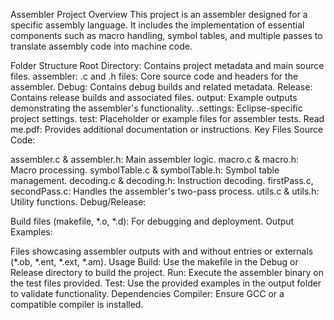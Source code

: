 Assembler Project
Overview
This project is an assembler designed for a specific assembly language. It includes the implementation of essential components such as macro handling, symbol tables, and multiple passes to translate assembly code into machine code.

Folder Structure
Root Directory: Contains project metadata and main source files.
assembler:
.c and .h files: Core source code and headers for the assembler.
Debug: Contains debug builds and related metadata.
Release: Contains release builds and associated files.
output: Example outputs demonstrating the assembler's functionality.
.settings: Eclipse-specific project settings.
test: Placeholder or example files for assembler tests.
Read me.pdf: Provides additional documentation or instructions.
Key Files
Source Code:

assembler.c & assembler.h: Main assembler logic.
macro.c & macro.h: Macro processing.
symbolTable.c & symbolTable.h: Symbol table management.
decoding.c & decoding.h: Instruction decoding.
firstPass.c, secondPass.c: Handles the assembler's two-pass process.
utils.c & utils.h: Utility functions.
Debug/Release:

Build files (makefile, *.o, *.d): For debugging and deployment.
Output Examples:

Files showcasing assembler outputs with and without entries or externals (*.ob, *.ent, *.ext, *.am).
Usage
Build:
Use the makefile in the Debug or Release directory to build the project.
Run:
Execute the assembler binary on the test files provided.
Test:
Use the provided examples in the output folder to validate functionality.
Dependencies
Compiler: Ensure GCC or a compatible compiler is installed.
